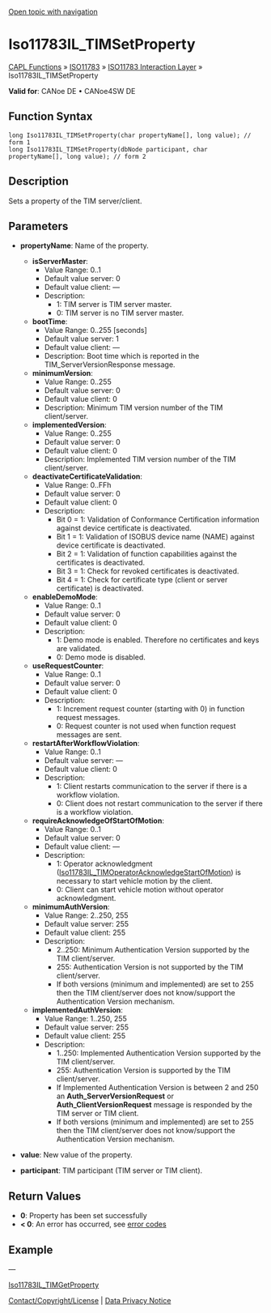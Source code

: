 [Open topic with navigation](../../../../../../CANoeDEFamily.htm#Topics/CAPLFunctions/ISO11783/ISOInteractionLayer/Functions/CAPLfunctionIso11783ILtimSetProperty.md)

# Iso11783IL_TIMSetProperty

[CAPL Functions](../../../CAPLfunctions.md) » [ISO11783](../../CAPLfunctionsISO11783Overview.md) » [ISO11783 Interaction Layer](../CAPLfunctionsISOILOverview.md) » Iso11783IL_TIMSetProperty

**Valid for**: CANoe DE • CANoe4SW DE

## Function Syntax

```plaintext
long Iso11783IL_TIMSetProperty(char propertyName[], long value); // form 1
long Iso11783IL_TIMSetProperty(dbNode participant, char propertyName[], long value); // form 2
```

## Description

Sets a property of the TIM server/client.

## Parameters

- **propertyName**: Name of the property.
  - **isServerMaster**:
    - Value Range: 0..1
    - Default value server: 0
    - Default value client: —
    - Description:
      - 1: TIM server is TIM server master.
      - 0: TIM server is no TIM server master.
  - **bootTime**:
    - Value Range: 0..255 [seconds]
    - Default value server: 1
    - Default value client: —
    - Description: Boot time which is reported in the TIM_ServerVersionResponse message.
  - **minimumVersion**:
    - Value Range: 0..255
    - Default value server: 0
    - Default value client: 0
    - Description: Minimum TIM version number of the TIM client/server.
  - **implementedVersion**:
    - Value Range: 0..255
    - Default value server: 0
    - Default value client: 0
    - Description: Implemented TIM version number of the TIM client/server.
  - **deactivateCertificateValidation**:
    - Value Range: 0..FFh
    - Default value server: 0
    - Default value client: 0
    - Description:
      - Bit 0 = 1: Validation of Conformance Certification information against device certificate is deactivated.
      - Bit 1 = 1: Validation of ISOBUS device name (NAME) against device certificate is deactivated.
      - Bit 2 = 1: Validation of function capabilities against the certificates is deactivated.
      - Bit 3 = 1: Check for revoked certificates is deactivated.
      - Bit 4 = 1: Check for certificate type (client or server certificate) is deactivated.
  - **enableDemoMode**:
    - Value Range: 0..1
    - Default value server: 0
    - Default value client: 0
    - Description:
      - 1: Demo mode is enabled. Therefore no certificates and keys are validated.
      - 0: Demo mode is disabled.
  - **useRequestCounter**:
    - Value Range: 0..1
    - Default value server: 0
    - Default value client: 0
    - Description:
      - 1: Increment request counter (starting with 0) in function request messages.
      - 0: Request counter is not used when function request messages are sent.
  - **restartAfterWorkflowViolation**:
    - Value Range: 0..1
    - Default value server: —
    - Default value client: 0
    - Description:
      - 1: Client restarts communication to the server if there is a workflow violation.
      - 0: Client does not restart communication to the server if there is a workflow violation.
  - **requireAcknowledgeOfStartOfMotion**:
    - Value Range: 0..1
    - Default value server: 0
    - Default value client: —
    - Description:
      - 1: Operator acknowledgment ([Iso11783IL_TIMOperatorAcknowledgeStartOfMotion](CAPLfunctionIso11783ILtimOperatorAcknowledgeStartOfMotion.md)) is necessary to start vehicle motion by the client.
      - 0: Client can start vehicle motion without operator acknowledgment.
  - **minimumAuthVersion**:
    - Value Range: 2..250, 255
    - Default value server: 255
    - Default value client: 255
    - Description:
      - 2..250: Minimum Authentication Version supported by the TIM client/server.
      - 255: Authentication Version is not supported by the TIM client/server.
      - If both versions (minimum and implemented) are set to 255 then the TIM client/server does not know/support the Authentication Version mechanism.
  - **implementedAuthVersion**:
    - Value Range: 1..250, 255
    - Default value server: 255
    - Default value client: 255
    - Description:
      - 1..250: Implemented Authentication Version supported by the TIM client/server.
      - 255: Authentication Version is supported by the TIM client/server.
      - If Implemented Authentication Version is between 2 and 250 an **Auth_ServerVersionRequest** or **Auth_ClientVersionRequest** message is responded by the TIM server or TIM client.
      - If both versions (minimum and implemented) are set to 255 then the TIM client/server does not know/support the Authentication Version mechanism.

- **value**: New value of the property.

- **participant**: TIM participant (TIM server or TIM client).

## Return Values

- **0**: Property has been set successfully
- **< 0**: An error has occurred, see [error codes](../../../CAPLfunctionsISOj1939ErrorCodes.md)

## Example

—

[Iso11783IL_TIMGetProperty](CAPLfunctionIso11783ILtimGetProperty.md)

[Contact/Copyright/License](../../../../Shared/ContactCopyrightLicense.md) | [Data Privacy Notice](https://www.vector.com/int/en/company/get-info/privacy-policy/)
